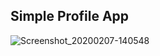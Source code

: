 ## Simple Profile App
![Screenshot_20200207-140548](https://user-images.githubusercontent.com/43778886/74008523-aa199b80-49b3-11ea-962f-8da0f196fd25.png)

